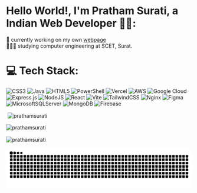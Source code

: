 
# Hello World!, I'm Pratham Surati, a Indian Web Developer 👋🏼:
🛜 currently working on my own [webpage](https://www.google.com)<br>
👨🏼‍🎓 studying computer engineering at SCET, Surat.<br>


# 💻 Tech Stack:

![CSS3](https://img.shields.io/badge/css3-%231572B6.svg?style=for-the-badge&logo=css3&logoColor=white)
![Java](https://img.shields.io/badge/java-%23ED8B00.svg?style=for-the-badge&logo=openjdk&logoColor=white)
![HTML5](https://img.shields.io/badge/html5-%23E34F26.svg?style=for-the-badge&logo=html5&logoColor=white)
![PowerShell](https://img.shields.io/badge/PowerShell-%235391FE.svg?style=for-the-badge&logo=powershell&logoColor=white)
![Vercel](https://img.shields.io/badge/vercel-%23000000.svg?style=for-the-badge&logo=vercel&logoColor=white)
![AWS](https://img.shields.io/badge/AWS-%23FF9900.svg?style=for-the-badge&logo=amazon-aws&logoColor=white)
![Google Cloud](https://img.shields.io/badge/GoogleCloud-%234285F4.svg?style=for-the-badge&logo=google-cloud&logoColor=white)
![Express.js](https://img.shields.io/badge/express.js-%23404d59.svg?style=for-the-badge&logo=express&logoColor=%2361DAFB)
![NodeJS](https://img.shields.io/badge/node.js-6DA55F?style=for-the-badge&logo=node.js&logoColor=white)
![React](https://img.shields.io/badge/react-%2320232a.svg?style=for-the-badge&logo=react&logoColor=%2361DAFB)
![Vite](https://img.shields.io/badge/vite-%23646CFF.svg?style=for-the-badge&logo=vite&logoColor=white)
![TailwindCSS](https://img.shields.io/badge/tailwindcss-%2338B2AC.svg?style=for-the-badge&logo=tailwind-css&logoColor=white)
![Nginx](https://img.shields.io/badge/nginx-%23009639.svg?style=for-the-badge&logo=nginx&logoColor=white)
![Figma](https://img.shields.io/badge/figma-%23F24E1E.svg?style=for-the-badge&logo=figma&logoColor=white)
![MicrosoftSQLServer](https://img.shields.io/badge/Microsoft%20SQL%20Server-CC2927?style=for-the-badge&logo=microsoft%20sql%20server&logoColor=white)
![MongoDB](https://img.shields.io/badge/MongoDB-%234ea94b.svg?style=for-the-badge&logo=mongodb&logoColor=white)
![Firebase](https://img.shields.io/badge/Firebase-039BE5?style=for-the-badge&logo=Firebase&logoColor=white)



<p>&nbsp;<img align="center" src="https://github-readme-stats.vercel.app/api?username=prathamsurati&show_icons=true&locale=en" alt="prathamsurati" /></p>

<p><img align="center" src="https://github-readme-streak-stats.herokuapp.com/?user=prathamsurati&" alt="prathamsurati" /></p>

<p><img align="center" src="https://github-readme-stats.vercel.app/api/top-langs?username=prathamsurati&show_icons=true&locale=en&layout=compact" alt="prathamsurati" /></p>
<picture>
  <source media="(prefers-color-scheme: dark)" srcset="https://github.com/PrathamSurati/PrathamSurati/blob/output/github-snake-dark.svg" />
  <source media="(prefers-color-scheme: light)" srcset="https://github.com/PrathamSurati/PrathamSurati/blob/output/github-snake.svg" />
  <img alt="github-snake" src="https://github.com/PrathamSurati/PrathamSurati/blob/output/github-snake.svg" />
</picture>
